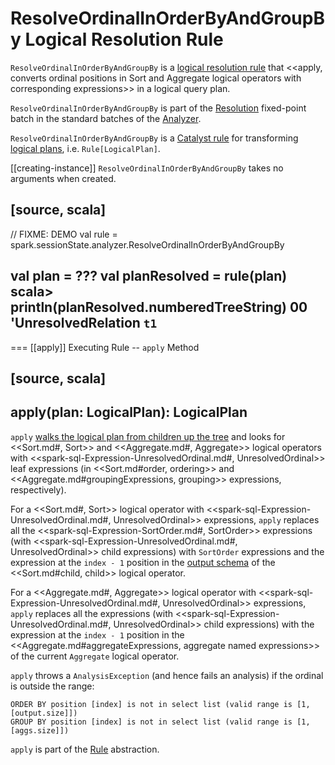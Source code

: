 # ResolveOrdinalInOrderByAndGroupBy Logical Resolution Rule

`ResolveOrdinalInOrderByAndGroupBy` is a [logical resolution rule](../Analyzer.md#batches) that <<apply, converts ordinal positions in Sort and Aggregate logical operators with corresponding expressions>>  in a logical query plan.

`ResolveOrdinalInOrderByAndGroupBy` is part of the [Resolution](../Analyzer.md#Resolution) fixed-point batch in the standard batches of the [Analyzer](../Analyzer.md).

`ResolveOrdinalInOrderByAndGroupBy` is a [Catalyst rule](../catalyst/Rule.md) for transforming [logical plans](../logical-operators/LogicalPlan.md), i.e. `Rule[LogicalPlan]`.

[[creating-instance]]
`ResolveOrdinalInOrderByAndGroupBy` takes no arguments when created.

[source, scala]
----
// FIXME: DEMO
val rule = spark.sessionState.analyzer.ResolveOrdinalInOrderByAndGroupBy

val plan = ???
val planResolved = rule(plan)
scala> println(planResolved.numberedTreeString)
00 'UnresolvedRelation `t1`
----

=== [[apply]] Executing Rule -- `apply` Method

[source, scala]
----
apply(plan: LogicalPlan): LogicalPlan
----

`apply` [walks the logical plan from children up the tree](../catalyst/TreeNode.md#transformUp) and looks for <<Sort.md#, Sort>> and <<Aggregate.md#, Aggregate>> logical operators with <<spark-sql-Expression-UnresolvedOrdinal.md#, UnresolvedOrdinal>> leaf expressions (in <<Sort.md#order, ordering>> and <<Aggregate.md#groupingExpressions, grouping>> expressions, respectively).

For a <<Sort.md#, Sort>> logical operator with <<spark-sql-Expression-UnresolvedOrdinal.md#, UnresolvedOrdinal>> expressions, `apply` replaces all the <<spark-sql-Expression-SortOrder.md#, SortOrder>> expressions (with <<spark-sql-Expression-UnresolvedOrdinal.md#, UnresolvedOrdinal>> child expressions) with `SortOrder` expressions and the expression at the `index - 1` position in the [output schema](../catalyst/QueryPlan.md#output) of the <<Sort.md#child, child>> logical operator.

For a <<Aggregate.md#, Aggregate>> logical operator with <<spark-sql-Expression-UnresolvedOrdinal.md#, UnresolvedOrdinal>> expressions, `apply` replaces all the expressions (with <<spark-sql-Expression-UnresolvedOrdinal.md#, UnresolvedOrdinal>> child expressions) with the expression at the `index - 1` position in the <<Aggregate.md#aggregateExpressions, aggregate named expressions>> of the current `Aggregate` logical operator.

`apply` throws a `AnalysisException` (and hence fails an analysis) if the ordinal is outside the range:

```
ORDER BY position [index] is not in select list (valid range is [1, [output.size]])
GROUP BY position [index] is not in select list (valid range is [1, [aggs.size]])
```

`apply` is part of the [Rule](../catalyst/Rule.md#apply) abstraction.
